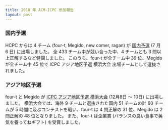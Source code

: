 ```yaml
---
title: 2018 年 ACM-ICPC 参加報告
layout: post
---
```


### 国内予選

 HCPC からは 4 チーム (four-t, Megido, new comer, ragan) が [国内予選](https://icpc.iisf.or.jp/2018-yokohama/domestic/) (7 月 6 日) に出場しました。
全 433 チーム中が競い合った中、4 チームとも 3 問以上正解するなど健闘しました。
このうち、four-t が全チーム中 39 位、Megido が全チーム中 45 位で ICPC アジア地区予選 横浜大会 出場チームとして選抜されました。

### アジア地区予選

four-t と Megido が [ICPC アジア地区予選 横浜大会](https://icpc.iisf.or.jp/2018-yokohama/asiaregional/) (12月8日 〜 10日) に出場しました。
横浜大会では、海外 9 チームと選抜された国内 51 チームの計 60 チームが 5 時間に及ぶコンテストを戦い、four-t は 4 問正解の 31 位、Megido は 2 問正解の 48 位となりました。
また、four-t は企業賞 (バランスの良い食事で英気を養ってねギフト) を受賞しました。